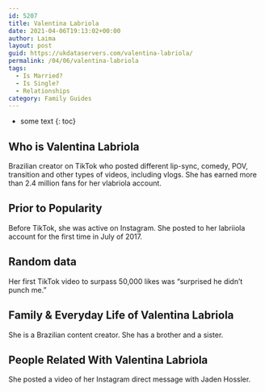 ```yaml
---
id: 5207
title: Valentina Labriola
date: 2021-04-06T19:13:02+00:00
author: Laima
layout: post
guid: https://ukdataservers.com/valentina-labriola/
permalink: /04/06/valentina-labriola
tags:
  - Is Married?
  - Is Single?
  - Relationships
category: Family Guides
---
```


* some text
{: toc}


## Who is Valentina Labriola
                  
                  
                  
Brazilian creator on TikTok who posted different lip-sync, comedy, POV, transition and other types of videos, including vlogs. She has earned more than 2.4 million fans for her vlabriola account.
                  
              
            
              
            
                
                
                
## Prior to Popularity
                  
                  
                  
Before TikTok, she was active on Instagram. She posted to her labriiola account for the first time in July of 2017.
                  
              
            
              
            
                
                
                
## Random data
                  
                  
                  
Her first TikTok video to surpass 50,000 likes was &#8220;surprised he didn&#8217;t punch me.&#8221;
                  
              
            
              
            
                
                
                
## Family & Everyday Life of Valentina Labriola
                  
                  
                  
She is a Brazilian content creator. She has a brother and a sister.
                  
              
            
              
            
                
                
                
## People Related With Valentina Labriola
                  
                  
                  
She posted a video of her Instagram direct message with Jaden Hossler.
                  
              
            
              
            
                
              
            
              
              
            
            
              
            
          
          
          